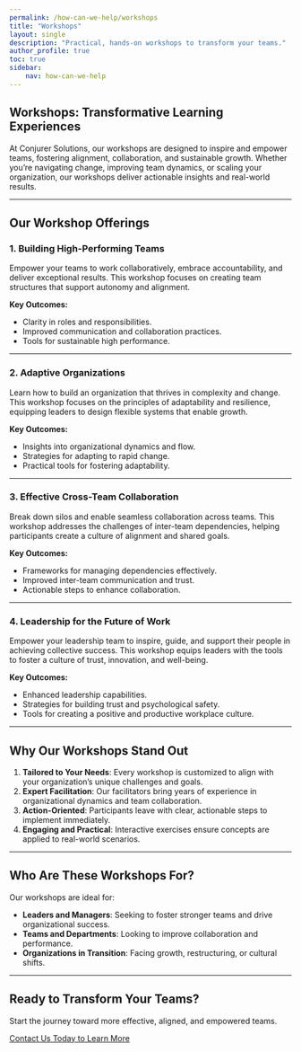 ```yaml
---
permalink: /how-can-we-help/workshops
title: "Workshops"
layout: single
description: "Practical, hands-on workshops to transform your teams."
author_profile: true
toc: true
sidebar:
    nav: how-can-we-help
---
```


## Workshops: Transformative Learning Experiences

At Conjurer Solutions, our workshops are designed to inspire and empower teams, fostering alignment, collaboration, and sustainable growth. Whether you’re navigating change, improving team dynamics, or scaling your organization, our workshops deliver actionable insights and real-world results.

---

## Our Workshop Offerings

### **1. Building High-Performing Teams**

Empower your teams to work collaboratively, embrace accountability, and deliver exceptional results. This workshop focuses on creating team structures that support autonomy and alignment.  

**Key Outcomes:**  

- Clarity in roles and responsibilities.  
- Improved communication and collaboration practices.  
- Tools for sustainable high performance.  

---

### **2. Adaptive Organizations**

Learn how to build an organization that thrives in complexity and change. This workshop focuses on the principles of adaptability and resilience, equipping leaders to design flexible systems that enable growth.  

**Key Outcomes:**  

- Insights into organizational dynamics and flow.  
- Strategies for adapting to rapid change.  
- Practical tools for fostering adaptability.  

---

### **3. Effective Cross-Team Collaboration**

Break down silos and enable seamless collaboration across teams. This workshop addresses the challenges of inter-team dependencies, helping participants create a culture of alignment and shared goals.  

**Key Outcomes:**  

- Frameworks for managing dependencies effectively.  
- Improved inter-team communication and trust.  
- Actionable steps to enhance collaboration.  

---

### **4. Leadership for the Future of Work**

Empower your leadership team to inspire, guide, and support their people in achieving collective success. This workshop equips leaders with the tools to foster a culture of trust, innovation, and well-being.  

**Key Outcomes:**

- Enhanced leadership capabilities.  
- Strategies for building trust and psychological safety.  
- Tools for creating a positive and productive workplace culture.  

---

## Why Our Workshops Stand Out

1. **Tailored to Your Needs**: Every workshop is customized to align with your organization’s unique challenges and goals.  
2. **Expert Facilitation**: Our facilitators bring years of experience in organizational dynamics and team collaboration.  
3. **Action-Oriented**: Participants leave with clear, actionable steps to implement immediately.  
4. **Engaging and Practical**: Interactive exercises ensure concepts are applied to real-world scenarios.  

---

## Who Are These Workshops For?

Our workshops are ideal for:  

- **Leaders and Managers**: Seeking to foster stronger teams and drive organizational success.  
- **Teams and Departments**: Looking to improve collaboration and performance.  
- **Organizations in Transition**: Facing growth, restructuring, or cultural shifts.  

---

## Ready to Transform Your Teams?

Start the journey toward more effective, aligned, and empowered teams.  

[Contact Us Today to Learn More](/contact)
